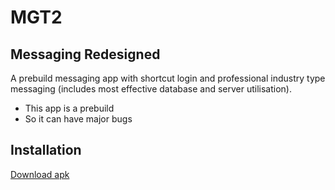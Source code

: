 # MGT2 
## Messaging Redesigned 

A prebuild messaging app with shortcut login and professional industry type messaging (includes most effective database and server utilisation).
- This app is a prebuild
- So it can have major bugs

## Installation
[Download apk](https://github.com/samvabyat1/mgt2/releases/download/v1.0/app-release.apk)
